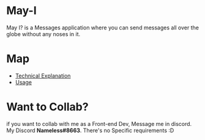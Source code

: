 # May-I
May I? is a Messages application where you can send messages all over the globe without any noses in it.

# Map
- [Technical Explanation](https://github.com/Terry-404/May-I/blob/main/Technical.md)
- [Usage](https://github.com/Terry-404/May-I/blob/main/Usage.md)

# Want to Collab?
if you want to collab with me as a Front-end Dev, Message me in discord.
My Discord **Nameless#8663**. There's no Specific requirements :D
